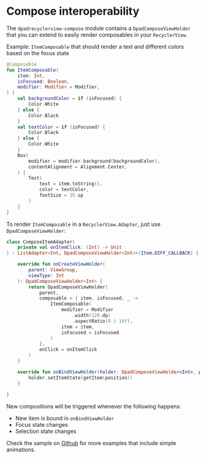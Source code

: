 # Compose interoperability

The `dpadrecyclerview-compose` module contains a `DpadComposeViewHolder`
that you can extend to easily render composables in your `RecyclerView`.

Example: `ItemComposable` that should render a text and different colors based on the focus state

```kotlin linenums="1"
@Composable
fun ItemComposable(
    item: Int, 
    isFocused: Boolean,
    modifier: Modifier = Modifier, 
) {
    val backgroundColor = if (isFocused) {
        Color.White
    } else {
        Color.Black
    }
    val textColor = if (isFocused) {
        Color.Black
    } else {
        Color.White
    }
    Box(
        modifier = modifier.background(backgroundColor),
        contentAlignment = Alignment.Center,
    ) {
        Text(
            text = item.toString(),
            color = textColor,
            fontSize = 35.sp
        )
    }
}
```

To render `ItemComposable` in a `RecyclerView.Adapter`, just use `DpadComposeViewHolder`:


```kotlin linenums="1"
class ComposeItemAdapter(
    private val onItemClick: (Int) -> Unit
) : ListAdapter<Int, DpadComposeViewHolder<Int>>(Item.DIFF_CALLBACK) {

    override fun onCreateViewHolder(
        parent: ViewGroup,
        viewType: Int
    ): DpadComposeViewHolder<Int> {
        return DpadComposeViewHolder(
            parent,
            composable = { item, isFocused, _ ->
                ItemComposable(
                    modifier = Modifier
                        .width(120.dp)
                        .aspectRatio(9 / 16f),
                    item = item,
                    isFocused = isFocused
                )
            },
            onClick = onItemClick
        )
    }

    override fun onBindViewHolder(holder: DpadComposeViewHolder<Int>, position: Int) {
        holder.setItemState(getItem(position))
    }
    
}

```

New compositions will be triggered whenever the following happens:

- New item is bound in `onBindViewHolder`
- Focus state changes
- Selection state changes

Check the sample on [Github](https://github.com/rubensousa/DpadRecyclerView/) for more examples that include simple animations.